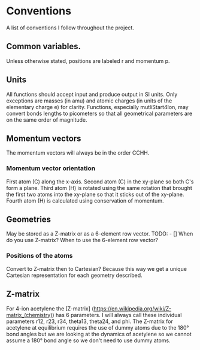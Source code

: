 # Conventions
A list of conventions I follow throughout the project.

## Common variables.
Unless otherwise stated, positions are labeled r and momentum p.

## Units
All functions should accept input and produce output in SI units. Only
exceptions are masses (in amu) and atomic charges (in units of the elementary
charge e) for clarity. Functions, especially mutliStart4Ion, may convert bonds
lengths to picometers so that all geometrical parameters are on the same order
of magnitude.

## Momentum vectors
The momentum vectors will always be in the order CCHH.

### Momentum vector orientation
First atom (C) along the x-axis. Second atom (C) in the xy-plane so both C's
form a plane. Third atom (H) is rotated using the same rotation that brought the
first two atoms into the xy-plane so that it sticks out of the xy-plane. Fourth
atom (H) is calculated using conservation of momentum.

## Geometries
May be stored as a Z-matrix or as a 6-element row vector.
TODO: - [] When do you use Z-matrix? When to use the 6-element row vector?

### Positions of the atoms
Convert to Z-matrix then to Cartesian? Because this way we get a unique
Cartesian representation for each geometry described.

## Z-matrix
For 4-ion acetylene the [Z-matrix] (https://en.wikipedia.org/wiki/Z-matrix_(chemistry))
has 6 parameters. I will always call these individual parameters r12, r23, r34,
theta13, theta24, and phi. The Z-matrix for acetylene at equilibrium requires
the use of dummy atoms due to the 180° bond angles but we are looking at the
dynamics of acetylene so we cannot assume a 180° bond angle so we don't need
to use dummy atoms.
